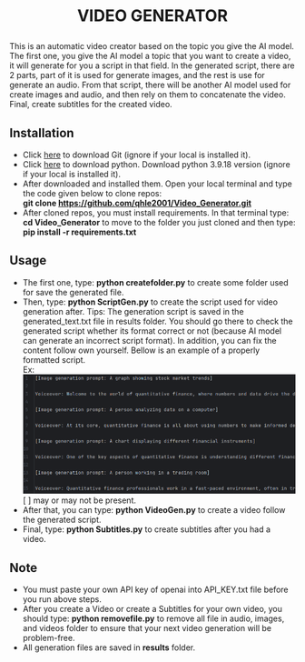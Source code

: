 # <p align="center">**VIDEO GENERATOR**</p>
This is an automatic video creator based on the topic you give the AI model. The first one, you give the AI model a topic that you want to create a video, it will generate for you a script
in that field. In the generated script, there are 2 parts, part of it is used for generate images, and the rest is use for generate an audio. 
From that script, there will be another AI model used for create images and audio, and then rely on them to concatenate the video.
Final, create subtitles for the created video.

## Installation

- Click [here](https://git-scm.com/downloads) to download Git (ignore if your local is installed it).
- Click [here](https://www.python.org/downloads/) to download python. Download python 3.9.18 version (ignore if your local is installed it).
- After downloaded and installed them. Open your local terminal and type the code given below to clone repos:\
**git clone https://github.com/qhle2001/Video_Generator.git**
- After cloned repos, you must install requirements. In that terminal type: **cd Video_Generator** to move to the folder you just cloned and then type: **pip install -r requirements.txt**

## Usage

- The first one, type: **python createfolder.py** to create some folder used for save the generated file.
- Then, type: **python ScriptGen.py** to create the script used for video generation after. Tips: The generation script is saved in the generated_text.txt file in results folder. 
You should go there to check the generated script whether its format correct or not (because AI model can generate an incorrect script format). 
In addition, you can fix the content follow own yourself. Bellow is an example of a properly formatted script.\
Ex:\
![Correct Script Format](example.png)\
[ ] may or may not be present.
- After that, you can type: **python VideoGen.py** to create a video follow the generated script.
- Final, type: **python Subtitles.py** to create subtitles after you had a video.

## Note

- You must paste your own API key of openai into API_KEY.txt file before you run above steps.
- After you create a Video or create a Subtitles for your own video, you should type: **python removefile.py** to remove all file in audio, images, and videos folder 
to ensure that your next video generation will be problem-free.
- All generation files are saved in **results** folder.
